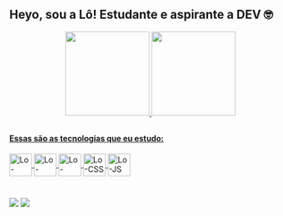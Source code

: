 ## Heyo, sou a Lô! Estudante e aspirante a DEV 🤓

<div align="center">
  <a href="https://github.com/lo-borges">
  <img height="150em" src="https://github-readme-stats.vercel.app/api?username=lo-borges&show_icons=true&theme=gotham&include_all_commits=true&count_private=true"/>
  <img height="150em" src="https://github-readme-stats.vercel.app/api/top-langs/?username=lo-borges&layout=compact&langs_count=7&theme=gotham"/>
</div>
  
##
  
#### Essas são as tecnologias que eu estudo:
<img align="center" alt="Lo-Ruby" height="40" width="40" src="https://cdn.jsdelivr.net/gh/devicons/devicon/icons/ruby/ruby-original.svg"> <img align="center" alt="Lo-Csharp" height="40" width="40" src="https://cdn.jsdelivr.net/gh/devicons/devicon/icons/csharp/csharp-original.svg"> <img align="center" alt="Lo-HTML" height="40" width="40" src="https://cdn.jsdelivr.net/gh/devicons/devicon/icons/html5/html5-original.svg"> <img align="center" alt="Lo-CSS" height="40" width="40" src="https://cdn.jsdelivr.net/gh/devicons/devicon/icons/css3/css3-original.svg"> <img align="center" alt="Lo-JS" height="40" width="40" src="https://cdn.jsdelivr.net/gh/devicons/devicon/icons/javascript/javascript-original.svg">

#

<div>
  <a href = "mailto:lobcborges@gmail.com"><img src="https://img.shields.io/badge/-Gmail-%23333?style=for-the-badge&logo=gmail&logoColor=white" target="_blank"></a>
  <a href="https://www.linkedin.com/in/lorenabcborges/" target="_blank"><img src="https://img.shields.io/badge/-LinkedIn-%230077B5?style=for-the-badge&logo=linkedin&logoColor=white" target="_blank"></a> 
</div>
